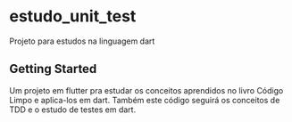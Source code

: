 # estudo_unit_test

Projeto para estudos na linguagem dart

## Getting Started

Um projeto em flutter pra estudar os conceitos aprendidos no livro Código Limpo e aplica-los em dart. Também este código seguirá os conceitos de TDD e o estudo de testes em dart.